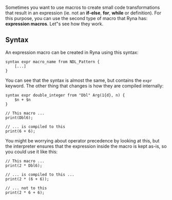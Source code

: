 Sometimes you want to use macros to create small code transformations that result in an expression (ie. not an **if-else**, **for**, **while** or definition). 
For this purpose, you can use the second type of macro that Ryna has: **expression macros**. Let"s see how they work.

## Syntax

An expression macro can be created in Ryna using this syntax:

```
syntax expr macro_name from NDL_Pattern {
    [...]
}
```

You can see that the syntax is almost the same, but contains the `expr` keyword. The other thing that changes is how they are compiled
internally:

```
syntax expr double_integer from "Dbl" Arg(1{d}, n) {
    $n + $n
}

// This macro ...
print(Dbl6);

// ... is compiled to this
print(6 + 6);
```

You might be worrying about operator precedence by looking at this, but the interpreter ensures that the expression inside
the macro is kept as-is, so you could use it like this:

```
// This macro ...
print(2 * Dbl6);

// ... is compiled to this ...
print(2 * (6 + 6));

// ... not to this
print(2 * 6 + 6);
```